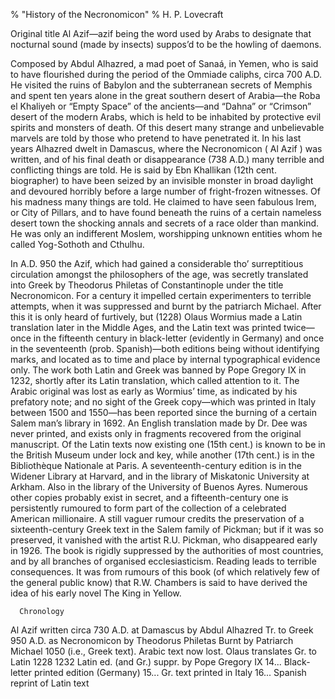 % "History of the Necronomicon" 
%  H. P. Lovecraft

        

  

Original title   Al Azif&mdash;azif   being the word used by Arabs to designate that nocturnal
sound (made by insects) suppos&rsquo;d to be the howling of daemons.  

  Composed by Abdul Alhazred, a mad poet of Sana&aacute;, in Yemen, who is said to
have flourished during the period of the Ommiade caliphs, circa 700 A.D.  He visited the ruins of
Babylon and the subterranean secrets of Memphis and spent ten years alone in the great southern
desert of Arabia&mdash;the Roba el Khaliyeh or &ldquo;Empty Space&rdquo; of the ancients&mdash;and
&ldquo;Dahna&rdquo; or &ldquo;Crimson&rdquo; desert of the modern Arabs, which is held to be inhabited
by protective evil spirits and monsters of death.  Of this desert many strange and unbelievable
marvels are told by those who pretend to have penetrated it.  In his last years Alhazred dwelt in
Damascus, where the   Necronomicon   (  Al Azif  ) was written, and of his final death or
disappearance (738 A.D.) many terrible and conflicting things are told.  He is said by Ebn
Khallikan (12th cent. biographer) to have been seized by an invisible monster in broad daylight and
devoured horribly before a large number of fright-frozen witnesses. Of his madness many things are
told.  He claimed to have seen fabulous Irem, or City of Pillars, and to have found beneath the
ruins of a certain nameless desert town the shocking annals and secrets of a race older than
mankind.  He was only an indifferent Moslem, worshipping unknown entities whom he called
Yog-Sothoth and Cthulhu.  

  In A.D. 950 the   Azif,   which had gained a considerable tho&rsquo;
surreptitious circulation amongst the philosophers of the age, was secretly translated into Greek
by Theodorus Philetas of Constantinople under the title   Necronomicon.    For a century it
impelled certain experimenters to terrible attempts, when it was suppressed and burnt by the
patriarch Michael. After this it is only heard of furtively, but (1228) Olaus Wormius made a Latin
translation later in the Middle Ages, and the Latin text was printed twice&mdash;once in the
fifteenth century in black-letter (evidently in Germany) and once in the seventeenth (prob.
Spanish)&mdash;both editions being without identifying marks, and located as to time and place by
internal typographical evidence only. The work both Latin and Greek was banned by Pope Gregory IX
in 1232, shortly after its Latin translation, which called attention to it. The Arabic original was
lost as early as Wormius&rsquo; time, as indicated by his prefatory note;  and no sight of the Greek
copy&mdash;which was printed in Italy between 1500 and 1550&mdash;has been reported since the burning
of a certain Salem man&rsquo;s library in 1692. An English translation made by Dr. Dee was never
printed, and exists only in fragments recovered from the original manuscript.  Of the Latin texts
now existing one (15th cent.) is known to be in the British Museum under lock and key, while
another (17th cent.) is in the Biblioth&egrave;que Nationale at Paris. A seventeenth-century edition
is in the Widener Library at Harvard, and in the library of Miskatonic University at Arkham.  Also
in the library of the University of Buenos Ayres.  Numerous other copies probably exist in secret,
and a fifteenth-century one is persistently rumoured to form part of the collection of a celebrated
American millionaire.  A still vaguer rumour credits the preservation of a sixteenth-century Greek
text in the Salem family of Pickman; but if it was so preserved, it vanished with the artist R.U.
Pickman, who disappeared early in 1926.  The book is rigidly suppressed by the authorities of most
countries, and by all branches of organised ecclesiasticism.  Reading leads to terrible
consequences.  It was from rumours of this book (of which relatively few of the general public
know) that R.W. Chambers is said to have derived the idea of his early novel   The King in
Yellow.    

      Chronology      

  Al Azif   written circa 730 A.D. at Damascus by Abdul Alhazred  Tr. to Greek 950 A.D. as
  Necronomicon   by Theodorus Philetas  Burnt by Patriarch Michael 1050 (i.e., Greek text).
Arabic text now lost.  Olaus translates Gr. to Latin 1228  1232 Latin ed. (and Gr.) suppr. by
Pope Gregory IX  14... Black-letter printed edition (Germany)  15... Gr. text printed in
Italy  16... Spanish reprint of Latin text  

